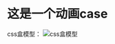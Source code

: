 # 这是一个动画case

css盒模型： 
![css盒模型](https://mdn.mozillademos.org/files/13647/box-model-standard-small.png"美丽花儿")
